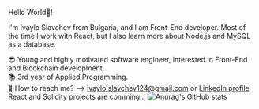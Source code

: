 Hello World👋!

I'm Ivaylo Slavchev from Bulgaria, and I am Front-End developer. Most of the time I work with React, but I also learn more about Node.js and MySQL as a database.

😎 Young and highly motivated software engineer, interested in Front-End and Blockchain development.                                                                     
📚 3rd year of Applied Programming.                                                                                                                                       
📧 How to reach me? --> ivaylo.slavchev124@gmail.com or [LinkedIn profile](https://www.linkedin.com/in/ivaylo-slavchev-6425a521b/)  
React and Solidity projects are comming...
[![Anurag's GitHub stats](https://github-readme-stats.vercel.app/api?username=IvayloSlavchev)](https://github.com/anuraghazra/github-readme-stats)
